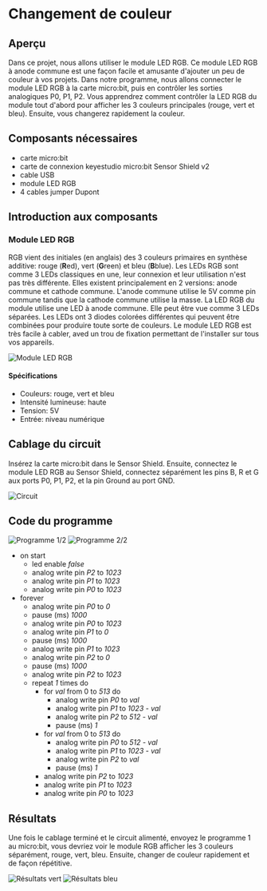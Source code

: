 # Changement de couleur

## Aperçu

Dans ce projet, nous allons utiliser le module LED RGB. Ce module LED RGB à anode commune est une façon facile et amusante d'ajouter un peu de couleur à vos projets. Dans notre programme, nous allons connecter le module LED RGB à la carte micro:bit, puis en contrôler les sorties analogiques P0, P1, P2. Vous apprendrez comment contrôler la LED RGB du module tout d'abord pour afficher les 3 couleurs principales (rouge, vert et bleu). Ensuite, vous changerez rapidement la couleur.

## Composants nécessaires

- carte micro:bit
- carte de connexion keyestudio micro:bit Sensor Shield v2
- cable USB
- module LED RGB
- 4 cables jumper Dupont

## Introduction aux composants

### Module LED RGB

RGB vient des initiales (en anglais) des 3 couleurs primaires en synthèse additive: rouge (<b>R</b>ed), vert (<b>G</b>reen) et bleu (<b>B</b>blue). Les LEDs RGB sont comme 3 LEDs classiques en une, leur connexion et leur utilisation n'est pas très différente. Elles existent principalement en 2 versions: anode commune et cathode commune.  L'anode commune utilise le 5V comme pin commune tandis que la cathode commune utilise la masse.
La LED RGB du module utilise une LED à anode commune. Elle peut être vue comme 3 LEDs séparées. Les LEDs ont 3 diodes colorées différentes qui peuvent être combinées pour produire toute sorte de couleurs. Le module LED RGB est très facile à cabler, aved un trou de fixation permettant de l'installer sur tous vos appareils.

![Module LED RGB](images/RgbLedModule.png)

#### Spécifications

- Couleurs: rouge, vert et bleu
- Intensité lumineuse: haute
- Tension: 5V
- Entrée: niveau numérique

## Cablage du circuit
Insérez la carte micro:bit dans le Sensor Shield.
Ensuite, connectez le module LED RGB au Sensor Shield, connectez séparément les pins B, R et G aux ports P0, P1, P2, et la pin Ground au port GND.

![Circuit](images/ChangingColorCircuit.png)

## Code du programme

![Programme 1/2](images/ChangingColorCode1.png)
![Programme 2/2](images/ChangingColorCode2.png)

- on start
  - led enable *false*
  - analog write pin *P2* to *1023*
  - analog write pin *P1* to *1023*
  - analog write pin *P0* to *1023*
- forever
  - analog write pin *P0* to *0*
  - pause (ms) *1000*
  - analog write pin *P0* to *1023*
  - analog write pin *P1* to *0*
  - pause (ms) *1000*
  - analog write pin *P1* to *1023*
  - analog write pin *P2* to *0*
  - pause (ms) *1000*
  - analog write pin *P2* to *1023*
  - repeat *1* times do
    - for *val* from 0 to *513* do
      - analog write pin *P0* to *val*
      - analog write pin *P1* to *1023 - val*
      - analog write pin *P2* to *512 - val*
      - pause (ms) *1*
    - for *val* from 0 to *513* do
      - analog write pin *P0* to *512 - val*
      - analog write pin *P1* to *1023 - val*
      - analog write pin *P2* to *val*
      - pause (ms) *1*
    - analog write pin *P2* to *1023*
    - analog write pin *P1* to *1023*
    - analog write pin *P0* to *1023*

## Résultats
Une fois le cablage terminé et le circuit alimenté, envoyez le programme 1 au micro:bit, vous devriez voir le module RGB afficher les 3 couleurs séparément, rouge, vert, bleu. Ensuite, changer de couleur rapidement et de façon répétitive.

![Résultats vert](images/ChangingColorGreen.png)
![Résultats bleu](images/ChangingColorBlue.png)
